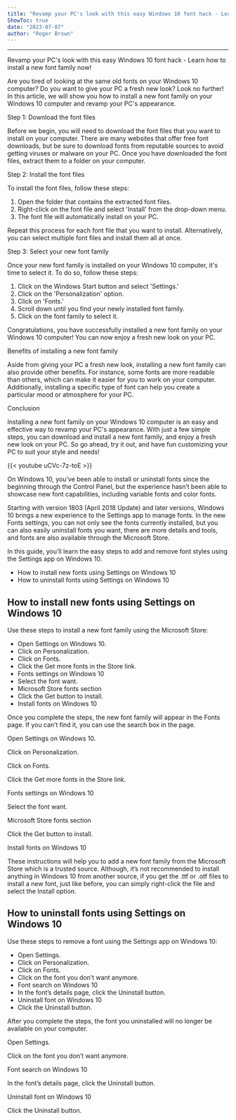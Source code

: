 ```yaml
---
title: "Revamp your PC's look with this easy Windows 10 font hack - Learn how to install a new font family now!"
ShowToc: true 
date: "2023-07-07"
author: "Roger Brown"
---
```

*****
Revamp your PC's look with this easy Windows 10 font hack - Learn how to install a new font family now!

Are you tired of looking at the same old fonts on your Windows 10 computer? Do you want to give your PC a fresh new look? Look no further! In this article, we will show you how to install a new font family on your Windows 10 computer and revamp your PC's appearance.

Step 1: Download the font files

Before we begin, you will need to download the font files that you want to install on your computer. There are many websites that offer free font downloads, but be sure to download fonts from reputable sources to avoid getting viruses or malware on your PC. Once you have downloaded the font files, extract them to a folder on your computer.

Step 2: Install the font files

To install the font files, follow these steps:

1. Open the folder that contains the extracted font files.
2. Right-click on the font file and select 'Install' from the drop-down menu.
3. The font file will automatically install on your PC.

Repeat this process for each font file that you want to install. Alternatively, you can select multiple font files and install them all at once.

Step 3: Select your new font family

Once your new font family is installed on your Windows 10 computer, it's time to select it. To do so, follow these steps:

1. Click on the Windows Start button and select 'Settings.'
2. Click on the 'Personalization' option.
3. Click on 'Fonts.'
4. Scroll down until you find your newly installed font family.
5. Click on the font family to select it.

Congratulations, you have successfully installed a new font family on your Windows 10 computer! You can now enjoy a fresh new look on your PC.

Benefits of installing a new font family

Aside from giving your PC a fresh new look, installing a new font family can also provide other benefits. For instance, some fonts are more readable than others, which can make it easier for you to work on your computer. Additionally, installing a specific type of font can help you create a particular mood or atmosphere for your PC.

Conclusion

Installing a new font family on your Windows 10 computer is an easy and effective way to revamp your PC's appearance. With just a few simple steps, you can download and install a new font family, and enjoy a fresh new look on your PC. So go ahead, try it out, and have fun customizing your PC to suit your style and needs!

{{< youtube uCVc-7z-toE >}} 



On Windows 10, you’ve been able to install or uninstall fonts since the beginning through the Control Panel, but the experience hasn’t been able to showcase new font capabilities, including variable fonts and color fonts.
 
Starting with version 1803 (April 2018 Update) and later versions, Windows 10 brings a new experience to the Settings app to manage fonts. In the new Fonts settings, you can not only see the fonts currently installed, but you can also easily uninstall fonts you want, there are more details and tools, and fonts are also available through the Microsoft Store.
 
In this guide, you’ll learn the easy steps to add and remove font styles using the Settings app on Windows 10.
 
- How to install new fonts using Settings on Windows 10
 - How to uninstall fonts using Settings on Windows 10

 
## How to install new fonts using Settings on Windows 10
 
Use these steps to install a new font family using the Microsoft Store:
 
- Open Settings on Windows 10.
 - Click on Personalization.
 - Click on Fonts.
 - Click the Get more fonts in the Store link.
 - Fonts settings on Windows 10
 - Select the font want.
 - Microsoft Store fonts section
 - Click the Get button to install.
 - Install fonts on Windows 10

 
Once you complete the steps, the new font family will appear in the Fonts page. If you can’t find it, you can use the search box in the page.
 
Open Settings on Windows 10.
 
Click on Personalization.
 
Click on Fonts.
 
Click the Get more fonts in the Store link.
 
Fonts settings on Windows 10

 
Select the font want.
 
Microsoft Store fonts section

 
Click the Get button to install.
 
Install fonts on Windows 10

 
These instructions will help you to add a new font family from the Microsoft Store which is a trusted source. Although, it’s not recommended to install anything in Windows 10 from another source, if you get the .ttf or .otf files to install a new font, just like before, you can simply right-click the file and select the Install option.
 
## How to uninstall fonts using Settings on Windows 10
 
Use these steps to remove a font using the Settings app on Windows 10:
 
- Open Settings.
 - Click on Personalization.
 - Click on Fonts.
 - Click on the font you don’t want anymore.
 - Font search on Windows 10
 - In the font’s details page, click the Uninstall button.
 - Uninstall font on Windows 10
 - Click the Uninstall button.

 
After you complete the steps, the font you uninstalled will no longer be available on your computer.
 
Open Settings.
 
Click on the font you don’t want anymore.
 
Font search on Windows 10

 
In the font’s details page, click the Uninstall button.
 
Uninstall font on Windows 10

 
Click the Uninstall button.




